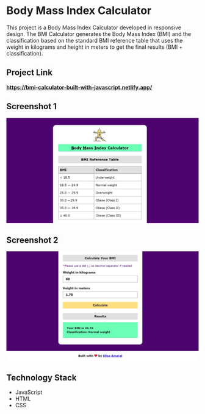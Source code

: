 # Body Mass Index Calculator

This project is a Body Mass Index Calculator developed in responsive design. The BMI Calculator generates the Body Mass Index (BMI) and the classification based on the standard BMI reference table that uses the weight in kilograms and height in meters to get the final results (BMI + classification).

## Project Link

**https://bmi-calculator-built-with-javascript.netlify.app/**

## Screenshot 1

![Screenshot](assets/img/Screenshot_1.jpg)

## Screenshot 2

![Screenshot](assets/img/Screenshot_2.jpg)

## Technology Stack

+ JavaScript
+ HTML
+ CSS

